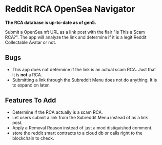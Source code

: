 # Reddit RCA OpenSea Navigator

**The RCA database is up-to-date as of gen5.**

Submit a OpenSea nft URL as a link post with the flair "Is This a Scam RCA?". The app will analyze the link and determine if it is a legit Reddit Collectable Avatar or not.

## Bugs

* This app does not determine if the link is an actual scam RCA. Just that it is **not** a RCA.
* Submitting a link through the Subreddit Menu does not do anything. It is to expand on later.

## Features To Add

* Determine if the RCA actually is a scam RCA.
* Let users submit a link from the Subreddit Menu instead of as a link post.
* Apply a Removal Reason instead of just a mod distiguished comment.
* store the reddit smart contracts to a cloud db or calls right to the blockchain to check.
